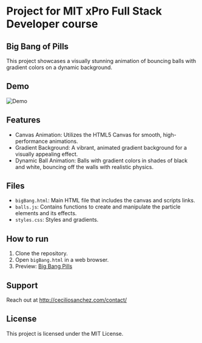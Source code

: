 # Project for MIT xPro Full Stack Developer course

## Big Bang of Pills

This project showcases a visually stunning animation of bouncing balls with gradient colors on a dynamic background.

## Demo
![Demo](path/to/demo.gif)

## Features

- Canvas Animation: Utilizes the HTML5 Canvas for smooth, high-performance animations.
- Gradient Background: A vibrant, animated gradient background for a visually appealing effect.
- Dynamic Ball Animation: Balls with gradient colors in shades of black and white, bouncing off the walls with realistic physics.


## Files

- `bigBang.html`: Main HTML file that includes the canvas and scripts links.
- `balls.js`: Contains functions to create and manipulate the particle elements and its effects.
- `styles.css`: Styles and gradients. 

## How to run

1. Clone the repository.
2. Open `bigBang.html` in a web browser.
3. Preview: <a href="https://ceciliosanchez.com/github/xpro/big_bang_pills/bigBang.html" target="_blank">Big Bang Pills</a>

## Support

Reach out at http://ceciliosanchez.com/contact/

## License

This project is licensed under the MIT License.
